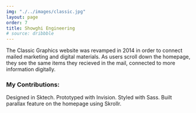 ```yaml
---
img: "./../images/classic.jpg"
layout: page
order: 7
title: Showghi Engineering
# source: dribbble
---
```


The Classic Graphics website was revamped in 2014 in order to connect mailed marketing and digital materials. As users scroll down the homepage, they see the same items they recieved in the mail, connected to more information digitally.

### My Contributions:

Designed in Sktech. Prototyped with Invision. Styled with Sass. Built parallax feature on the homepage using Skrollr.
